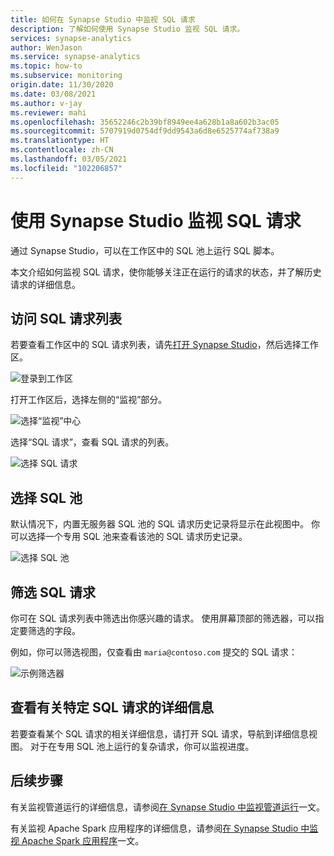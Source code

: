 ```yaml
---
title: 如何在 Synapse Studio 中监视 SQL 请求
description: 了解如何使用 Synapse Studio 监视 SQL 请求。
services: synapse-analytics
author: WenJason
ms.service: synapse-analytics
ms.topic: how-to
ms.subservice: monitoring
origin.date: 11/30/2020
ms.date: 03/08/2021
ms.author: v-jay
ms.reviewer: mahi
ms.openlocfilehash: 35652246c2b39bf8949ee4a628b1a8a602b3ac05
ms.sourcegitcommit: 5707919d0754df9dd9543a6d8e6525774af738a9
ms.translationtype: HT
ms.contentlocale: zh-CN
ms.lasthandoff: 03/05/2021
ms.locfileid: "102206857"
---
```

# <a name="use-synapse-studio-to-monitor-your-sql-requests"></a>使用 Synapse Studio 监视 SQL 请求

通过 Synapse Studio，可以在工作区中的 SQL 池上运行 SQL 脚本。

本文介绍如何监视 SQL 请求，使你能够关注正在运行的请求的状态，并了解历史请求的详细信息。

## <a name="access-sql-requests-list"></a>访问 SQL 请求列表

若要查看工作区中的 SQL 请求列表，请先[打开 Synapse Studio](https://web.azuresynapse.net/)，然后选择工作区。

![登录到工作区](./media/common/login-workspace.png)

打开工作区后，选择左侧的“监视”部分。

![选择“监视”中心](./media/common/left-nav.png)

选择“SQL 请求”，查看 SQL 请求的列表。

 ![选择 SQL 请求](./media/how-to-monitor-sql-requests/monitor-hub-nav-sql-requests.png)

## <a name="select-a-sql-pool"></a>选择 SQL 池

默认情况下，内置无服务器 SQL 池的 SQL 请求历史记录将显示在此视图中。 你可以选择一个专用 SQL 池来查看该池的 SQL 请求历史记录。

![选择 SQL 池](./media/how-to-monitor-sql-requests/select-pool.png)

## <a name="filter-your-sql-requests"></a>筛选 SQL 请求

你可在 SQL 请求列表中筛选出你感兴趣的请求。 使用屏幕顶部的筛选器，可以指定要筛选的字段。

例如，你可以筛选视图，仅查看由 `maria@contoso.com` 提交的 SQL 请求：

![示例筛选器](./media/how-to-monitor-sql-requests/filter-example.png)

## <a name="view-details-about-a-specific-sql-request"></a>查看有关特定 SQL 请求的详细信息

若要查看某个 SQL 请求的相关详细信息，请打开 SQL 请求，导航到详细信息视图。 对于在专用 SQL 池上运行的复杂请求，你可以监视进度。

## <a name="next-steps"></a>后续步骤

有关监视管道运行的详细信息，请参阅[在 Synapse Studio 中监视管道运行](how-to-monitor-pipeline-runs.md)一文。 

有关监视 Apache Spark 应用程序的详细信息，请参阅[在 Synapse Studio 中监视 Apache Spark 应用程序](how-to-monitor-spark-applications.md)一文。
